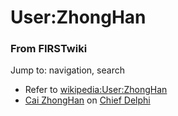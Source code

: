 # User:ZhongHan

### From FIRSTwiki

Jump to: navigation, search

  * Refer to [wikipedia:User:ZhongHan](http://www.wikipedia.org/wiki/User:ZhongHan "wikipedia:User:ZhongHan" )
  * [Cai ZhongHan](http://www.chiefdelphi.com/forums/member.php?u=11506 "http://www.chiefdelphi.com/forums/member.php?u=11506" ) on [Chief Delphi](Chief_Delphi "Chief Delphi" )

